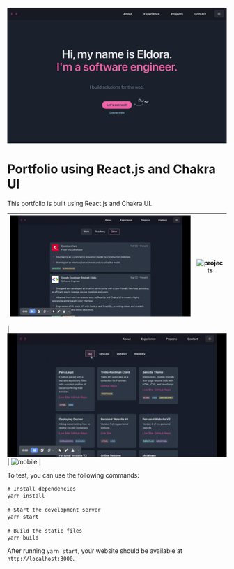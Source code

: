 ![hero](example/hero.png)

# Portfolio using React.js and Chakra UI

This portfolio is built using React.js and Chakra UI.

|    ![experience](example/Experience.gif)    | ![projects](example/Projects.gif) |
| :-----------------------------------------: | :-------------------------------: |
         
| ![otherprojects](example/OtherProjects.gif) |   ![mobile](example/Mobile.gif)   |



To test, you can use the following commands:

```
# Install dependencies
yarn install

# Start the development server
yarn start

# Build the static files
yarn build
```

After running `yarn start`, your website should be available at `http://localhost:3000`.


